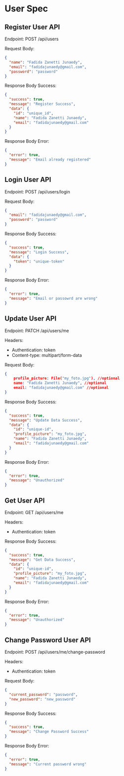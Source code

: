 # User Spec

## Register User API

Endpoint: POST /api/users

Request Body:

```json
{
  "name": "Fadida Zanetti Junaedy",
  "email": "fadidajunaedy@gmail.com",
  "password": "password"
}
```

Response Body Success:

```json
{
  "success": true,
  "message": "Register Success",
  "data": {
    "id": "unique_id",
    "name": "Fadida Zanetti Junaedy",
    "email": "fadidajunaedy@gmail.com"
  }
}
```

Response Body Error:

```json
{
  "error": true,
  "message": "Email already registered"
}
```

## Login User API

Endpoint: POST /api/users/login

Request Body:

```json
{
  "email": "fadidajunaedy@gmail.com",
  "password": "password"
}
```

Response Body Success:

```json
{
  "success": true,
  "message": "Login Success",
  "data": {
    "token": "unique-token"
  }
}
```

Response Body Error:

```json
{
  "error": true,
  "message": "Email or passowrd are wrong"
}
```

## Update User API

Endpoint: PATCH /api/users/me

Headers:

- Authentication: token
- Content-type: multipart/form-data

Request Body:

```json
{
	profile_picture: File("my_foto.jpg"), //optional
	name: "Fadida Zanetti Junaedy", //optional
	email: "fadidajunaedy@gmail.com" //optional
}
```

Response Body Success:

```json
{
  "success": true,
  "message": "Update Data Success",
  "data": {
    "id": "unique-id",
    "profile_picture": "my_foto.jpg",
    "name": "Fadida Zanetti Junaedy",
    "email": "fadidajunaedy@gmail.com"
  }
}
```

Response Body Error:

```json
{
  "error": true,
  "message": "Unauthorized"
}
```

## Get User API

Endpoint: GET /api/users/me

Headers:

- Authentication: token

Response Body Success:

```json
{
  "success": true,
  "message": "Get Data Success",
  "data": {
    "id": "unique-id",
    "profile_picture": "my_foto.jpg",
    "name": "Fadida Zanetti Junaedy",
    "email": "fadidajunaedy@gmail.com"
  }
}
```

Response Body Error:

```json
{
  "error": true,
  "message": "Unauthorized"
}
```

## Change Password User API

Endpoint: POST /api/users/me/change-password

Headers:

- Authentication: token

Request Body:

```json
{
  "current_password": "password",
  "new_password": "new_password"
}
```

Response Body Success:

```json
{
  "success": true,
  "message": "Change Password Success"
}
```

Response Body Error:

```json
{
  "error": true,
  "message": "Current password wrong"
}
```

